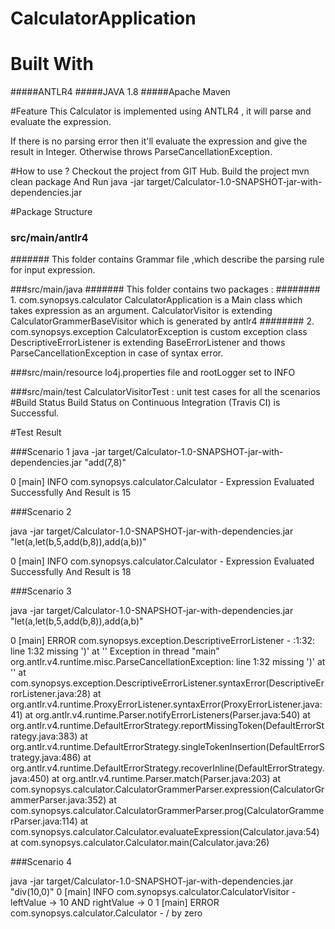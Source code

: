 # CalculatorApplication
# Built With
#####ANTLR4
#####JAVA 1.8
#####Apache Maven 

#Feature
This Calculator is implemented using ANTLR4 , it will parse and evaluate the expression.
 
If there is no parsing error then it'll evaluate the expression and give the result in Integer.
Otherwise throws ParseCancellationException.

#How to use ?
Checkout the project from GIT Hub.
Build the project mvn clean package
And Run java -jar target/Calculator-1.0-SNAPSHOT-jar-with-dependencies.jar <EXPRESSION>

#Package Structure

### src/main/antlr4 
####### This folder contains Grammar file ,which describe the parsing rule for input expression.

###src/main/java
####### This folder contains two packages :
######## 1. com.synopsys.calculator
            CalculatorApplication is a Main class which takes expression as an argument.
            CalculatorVisitor is extending CalculatorGrammerBaseVisitor which is generated by antlr4
######## 2. com.synopsys.exception
            CalculatorException is custom exception class
            DescriptiveErrorListener is extending BaseErrorListener and thows ParseCancellationException in case of syntax error.   

###src/main/resource
            lo4j.properties file and rootLogger set to INFO
            
###src/main/test
          CalculatorVisitorTest : unit test cases for all the scenarios  
#Build Status
Build Status on Continuous Integration (Travis CI) is Successful.


#Test Result

###Scenario 1
java -jar target/Calculator-1.0-SNAPSHOT-jar-with-dependencies.jar "add(7,8)"

0    [main] INFO  com.synopsys.calculator.Calculator  - Expression Evaluated Successfully And Result is 15

###Scenario 2

java -jar target/Calculator-1.0-SNAPSHOT-jar-with-dependencies.jar "let(a,let(b,5,add(b,8)),add(a,b))"

0    [main] INFO  com.synopsys.calculator.Calculator  - Expression Evaluated Successfully And Result is 18

###Scenario 3

java -jar target/Calculator-1.0-SNAPSHOT-jar-with-dependencies.jar "let(a,let(b,5,add(b,8)),add(a,b)"

0    [main] ERROR com.synopsys.exception.DescriptiveErrorListener  - <unknown>:1:32: line 1:32 missing ')' at '<EOF>'
Exception in thread "main" org.antlr.v4.runtime.misc.ParseCancellationException: line 1:32 missing ')' at '<EOF>'
	at com.synopsys.exception.DescriptiveErrorListener.syntaxError(DescriptiveErrorListener.java:28)
	at org.antlr.v4.runtime.ProxyErrorListener.syntaxError(ProxyErrorListener.java:41)
	at org.antlr.v4.runtime.Parser.notifyErrorListeners(Parser.java:540)
	at org.antlr.v4.runtime.DefaultErrorStrategy.reportMissingToken(DefaultErrorStrategy.java:383)
	at org.antlr.v4.runtime.DefaultErrorStrategy.singleTokenInsertion(DefaultErrorStrategy.java:486)
	at org.antlr.v4.runtime.DefaultErrorStrategy.recoverInline(DefaultErrorStrategy.java:450)
	at org.antlr.v4.runtime.Parser.match(Parser.java:203)
	at com.synopsys.calculator.CalculatorGrammerParser.expression(CalculatorGrammerParser.java:352)
	at com.synopsys.calculator.CalculatorGrammerParser.prog(CalculatorGrammerParser.java:114)
	at com.synopsys.calculator.Calculator.evaluateExpression(Calculator.java:54)
	at com.synopsys.calculator.Calculator.main(Calculator.java:26)
	
###Scenario 4

java -jar target/Calculator-1.0-SNAPSHOT-jar-with-dependencies.jar "div(10,0)"
0    [main] INFO  com.synopsys.calculator.CalculatorVisitor  -  leftValue -> 10 AND rightValue -> 0
1    [main] ERROR com.synopsys.calculator.Calculator  - / by zero



